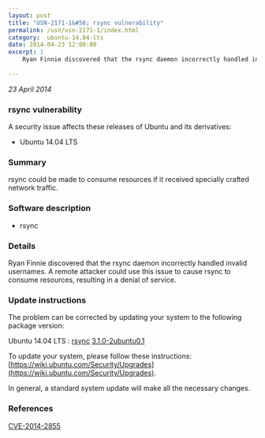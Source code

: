 ```yaml
---
layout: post
title: "USN-2171-1&#58; rsync vulnerability"
permalink: /usn/usn-2171-1/index.html
category:  ubuntu-14.04-lts
date: 2014-04-23 12:00:00
excerpt: |
    Ryan Finnie discovered that the rsync daemon incorrectly handled invalid usernames. A remote attacker could use this issue to cause rsync to consume resources, resulting in a denial of service. 
    
--- 
```

 
 

*23 April 2014*

### rsync vulnerability

A security issue affects these releases of Ubuntu and its derivatives:

* Ubuntu 14.04 LTS

### Summary

rsync could be made to consume resources if it received specially crafted network traffic.

### Software description

* rsync 

### Details

Ryan Finnie discovered that the rsync daemon incorrectly handled invalid usernames. A remote attacker could use this issue to cause rsync to consume resources, resulting in a denial of service. 

### Update instructions

The problem can be corrected by updating your system to the following package version:

Ubuntu 14.04 LTS
 : [rsync](https://launchpad.net/ubuntu/+source/rsync) <span> [3.1.0-2ubuntu0.1](https://launchpad.net/ubuntu/+source/rsync/3.1.0-2ubuntu0.1) </span> 

To update your system, please follow these instructions: [https://wiki.ubuntu.com/Security/Upgrades](https://wiki.ubuntu.com/Security/Upgrades).

In general, a standard system update will make all the necessary changes. 

### References

 
 [CVE-2014-2855](http://people.ubuntu.com/~ubuntu-security/cve/CVE-2014-2855)
 

